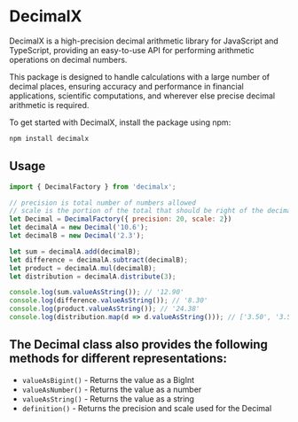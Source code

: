 # DecimalX

DecimalX is a high-precision decimal arithmetic library for JavaScript and TypeScript, providing an easy-to-use API for performing arithmetic operations on decimal numbers. 

This package is designed to handle calculations with a large number of decimal places, ensuring accuracy and performance in financial applications, scientific computations, and wherever else precise decimal arithmetic is required.

To get started with DecimalX, install the package using npm:

```bash
npm install decimalx
```

## Usage

```javascript
import { DecimalFactory } from 'decimalx';

// precision is total number of numbers allowed
// scale is the portion of the total that should be right of the decimal point
let Decimal = DecimalFactory({ precision: 20, scale: 2})
let decimalA = new Decimal('10.6');
let decimalB = new Decimal('2.3');

let sum = decimalA.add(decimalB);
let difference = decimalA.subtract(decimalB);
let product = decimalA.mul(decimalB);
let distribution = decimalA.distribute(3);

console.log(sum.valueAsString()); // '12.90'
console.log(difference.valueAsString()); // '8.30'
console.log(product.valueAsString()); // '24.38'
console.log(distribution.map(d => d.valueAsString())); // ['3.50', '3.50', '3.60']
```

The Decimal class also provides the following methods for different representations:
 - 
 - `valueAsBigint()` - Returns the value as a BigInt
 - `valueAsNumber()` - Returns the value as a number
 - `valueAsString()` - Returns the value as a string
 - `definition()` - Returns the precision and scale used for the Decimal
